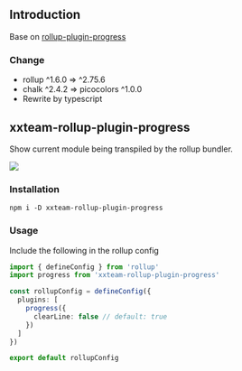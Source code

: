 ## Introduction

Base on [rollup-plugin-progress](https://github.com/jkuri/rollup-plugin-progress)

### Change

- rollup ^1.6.0 => ^2.75.6
- chalk ^2.4.2 => picocolors ^1.0.0
- Rewrite by typescript

## xxteam-rollup-plugin-progress

Show current module being transpiled by the rollup bundler.

<img src="https://cloud.githubusercontent.com/assets/1796022/20893960/02d1b622-bb14-11e6-8ef5-dd5282248ecb.gif">

### Installation

```shell
npm i -D xxteam-rollup-plugin-progress
```

### Usage

Include the following in the rollup config

```typescript
import { defineConfig } from 'rollup'
import progress from 'xxteam-rollup-plugin-progress'

const rollupConfig = defineConfig({
  plugins: [
    progress({
      clearLine: false // default: true
    })
  ]
})

export default rollupConfig
```
